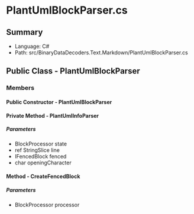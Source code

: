 ﻿# PlantUmlBlockParser.cs

## Summary

* Language: C#
* Path: src/BinaryDataDecoders.Text.Markdown/PlantUmlBlockParser.cs

## Public Class - PlantUmlBlockParser

### Members

#### Public Constructor - PlantUmlBlockParser


#### Private Method - PlantUmlInfoParser

#####  Parameters

 - BlockProcessor state 
 - ref StringSlice line 
 - IFencedBlock fenced 
 - char openingCharacter 

#### Method - CreateFencedBlock

#####  Parameters

 - BlockProcessor processor 

